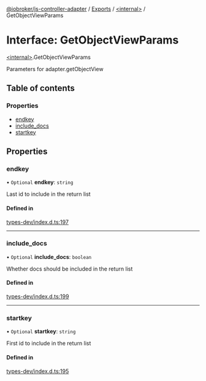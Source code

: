 [@iobroker/js-controller-adapter](../README.md) / [Exports](../modules.md) / [\<internal\>](../modules/internal_.md) / GetObjectViewParams

# Interface: GetObjectViewParams

[\<internal\>](../modules/internal_.md).GetObjectViewParams

Parameters for adapter.getObjectView

## Table of contents

### Properties

- [endkey](internal_.GetObjectViewParams.md#endkey)
- [include\_docs](internal_.GetObjectViewParams.md#include_docs)
- [startkey](internal_.GetObjectViewParams.md#startkey)

## Properties

### endkey

• `Optional` **endkey**: `string`

Last id to include in the return list

#### Defined in

[types-dev/index.d.ts:197](https://github.com/ioBroker/ioBroker.js-controller/blob/5f45bcb2855730898c2abe049b073f40236989a4/packages/types-dev/index.d.ts#L197)

___

### include\_docs

• `Optional` **include\_docs**: `boolean`

Whether docs should be included in the return list

#### Defined in

[types-dev/index.d.ts:199](https://github.com/ioBroker/ioBroker.js-controller/blob/5f45bcb2855730898c2abe049b073f40236989a4/packages/types-dev/index.d.ts#L199)

___

### startkey

• `Optional` **startkey**: `string`

First id to include in the return list

#### Defined in

[types-dev/index.d.ts:195](https://github.com/ioBroker/ioBroker.js-controller/blob/5f45bcb2855730898c2abe049b073f40236989a4/packages/types-dev/index.d.ts#L195)
